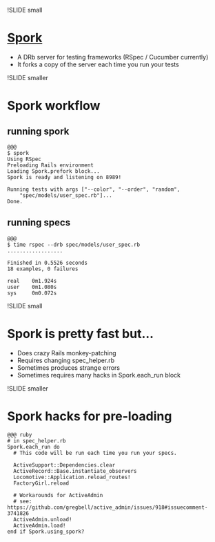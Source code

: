 !SLIDE small

# [Spork](https://github.com/sporkrb/spork)

* A DRb server for testing frameworks (RSpec / Cucumber currently)
* It forks a copy of the server each time you run your tests

!SLIDE smaller

# Spork workflow

## running spork

	@@@
	$ spork
	Using RSpec
	Preloading Rails environment
	Loading Spork.prefork block...
	Spork is ready and listening on 8989!

	Running tests with args ["--color", "--order", "random", 
		"spec/models/user_spec.rb"]...
	Done.

## running specs

	@@@
	$ time rspec --drb spec/models/user_spec.rb
	..................

	Finished in 0.5526 seconds
	18 examples, 0 failures

	real	0m1.924s
	user	0m1.080s
	sys		0m0.072s

!SLIDE small

# Spork is pretty fast but...

* Does crazy Rails monkey-patching
* Requires changing spec_helper.rb
* Sometimes produces strange errors
* Sometimes requires many hacks in Spork.each_run block

!SLIDE smaller

# Spork hacks for pre-loading

	@@@ ruby
	# in spec_helper.rb
	Spork.each_run do
	  # This code will be run each time you run your specs.

	  ActiveSupport::Dependencies.clear
	  ActiveRecord::Base.instantiate_observers
	  Locomotive::Application.reload_routes!
	  FactoryGirl.reload

	  # Workarounds for ActiveAdmin
	  # see: https://github.com/gregbell/active_admin/issues/918#issuecomment-3741826
	  ActiveAdmin.unload!
	  ActiveAdmin.load!
	end if Spork.using_spork?
